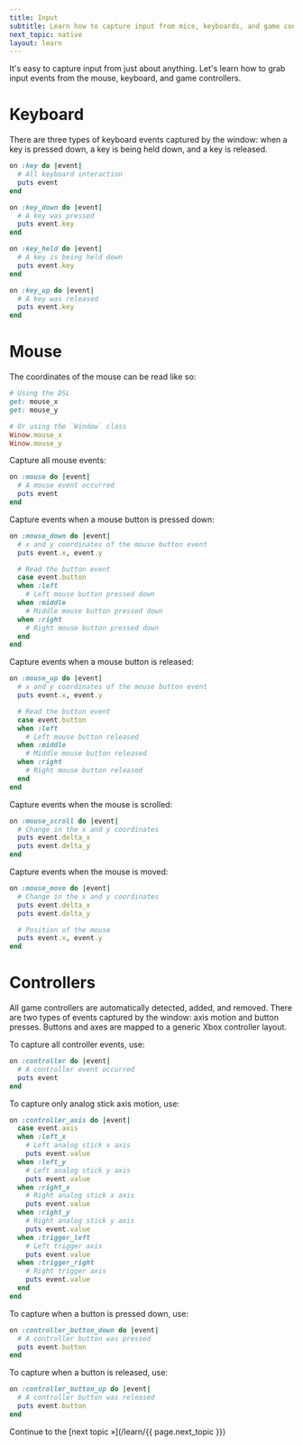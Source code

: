 ```yaml
---
title: Input
subtitle: Learn how to capture input from mice, keyboards, and game controllers
next_topic: native
layout: learn
---
```


It's easy to capture input from just about anything. Let's learn how to grab input events from the mouse, keyboard, and game controllers.

# Keyboard

There are three types of keyboard events captured by the window: when a key is pressed down, a key is being held down, and a key is released.

```ruby
on :key do |event|
  # All keyboard interaction
  puts event
end
```

```ruby
on :key_down do |event|
  # A key was pressed
  puts event.key
end
```

```ruby
on :key_held do |event|
  # A key is being held down
  puts event.key
end
```

```ruby
on :key_up do |event|
  # A key was released
  puts event.key
end
```

# Mouse

The coordinates of the mouse can be read like so:

```ruby
# Using the DSL
get: mouse_x
get: mouse_y

# Or using the `Window` class
Winow.mouse_x
Winow.mouse_y
```

Capture all mouse events:

```ruby
on :mouse do |event|
  # A mouse event occurred
  puts event
end
```

Capture events when a mouse button is pressed down:

```ruby
on :mouse_down do |event|
  # x and y coordinates of the mouse button event
  puts event.x, event.y

  # Read the button event
  case event.button
  when :left
    # Left mouse button pressed down
  when :middle
    # Middle mouse button pressed down
  when :right
    # Right mouse button pressed down
  end
end
```

Capture events when a mouse button is released:

```ruby
on :mouse_up do |event|
  # x and y coordinates of the mouse button event
  puts event.x, event.y

  # Read the button event
  case event.button
  when :left
    # Left mouse button released
  when :middle
    # Middle mouse button released
  when :right
    # Right mouse button released
  end
end
```

Capture events when the mouse is scrolled:

```ruby
on :mouse_scroll do |event|
  # Change in the x and y coordinates
  puts event.delta_x
  puts event.delta_y
end
```

Capture events when the mouse is moved:

```ruby
on :mouse_move do |event|
  # Change in the x and y coordinates
  puts event.delta_x
  puts event.delta_y

  # Position of the mouse
  puts event.x, event.y
end
```

# Controllers

All game controllers are automatically detected, added, and removed. There are two types of events captured by the window: axis motion and button presses. Buttons and axes are mapped to a generic Xbox controller layout.

To capture all controller events, use:

```ruby
on :controller do |event|
  # A controller event occurred
  puts event
end
```

To capture only analog stick axis motion, use:

```ruby
on :controller_axis do |event|
  case event.axis
  when :left_x
    # Left analog stick x axis
    puts event.value
  when :left_y
    # Left analog stick y axis
    puts event.value
  when :right_x
    # Right analog stick x axis
    puts event.value
  when :right_y
    # Right analog stick y axis
    puts event.value
  when :trigger_left
    # Left trigger axis
    puts event.value
  when :trigger_right
    # Right trigger axis
    puts event.value
  end
end
```

To capture when a button is pressed down, use:

```ruby
on :controller_button_down do |event|
  # A controller button was pressed
  puts event.button
end
```

To capture when a button is released, use:

```ruby
on :controller_button_up do |event|
  # A controller button was released
  puts event.button
end
```

Continue to the [next topic »](/learn/{{ page.next_topic }})
